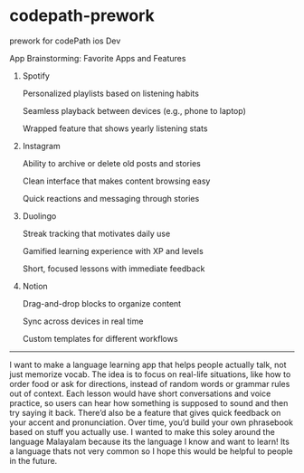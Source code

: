 # codepath-prework
prework for codePath ios Dev


App Brainstorming:
Favorite Apps and Features
1. Spotify

    Personalized playlists based on listening habits

    Seamless playback between devices (e.g., phone to laptop)

    Wrapped feature that shows yearly listening stats

2. Instagram

    Ability to archive or delete old posts and stories

    Clean interface that makes content browsing easy

    Quick reactions and messaging through stories

3. Duolingo

    Streak tracking that motivates daily use

    Gamified learning experience with XP and levels

    Short, focused lessons with immediate feedback

4. Notion

    Drag-and-drop blocks to organize content

    Sync across devices in real time

    Custom templates for different workflows




-----------------------------------------------------
I want to make a language learning app that helps people actually talk, not just memorize vocab. The idea is to focus on real-life situations, like how to order food or ask for directions, instead of random words or grammar rules out of context. Each lesson would have short conversations and voice practice, so users can hear how something is supposed to sound and then try saying it back. There’d also be a feature that gives quick feedback on your accent and pronunciation. Over time, you’d build your own phrasebook based on stuff you actually use. I wanted to make this soley around the language Malayalam because its the language I know and want to learn! Its a language thats not very common so I hope this would be helpful to people in the future.

